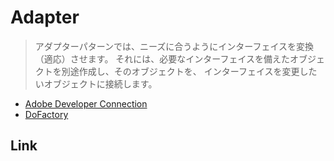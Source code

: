 # Adapter
> アダプターパターンでは、ニーズに合うようにインターフェイスを変換（適応）させます。
> それには、必要なインターフェイスを備えたオブジェクトを別途作成し、そのオブジェクトを、
> インターフェイスを変更したいオブジェクトに接続します。

- [Adobe Developer Connection](https://github.com/stage-clear/Learning-javascript/blob/master/DesignPatterns/Adobe-Developer-Connection/adapter.md)
- [DoFactory](https://github.com/stage-clear/Learning-javascript/blob/master/DesignPatterns/dofactory.com/adapter.md)

## Link

